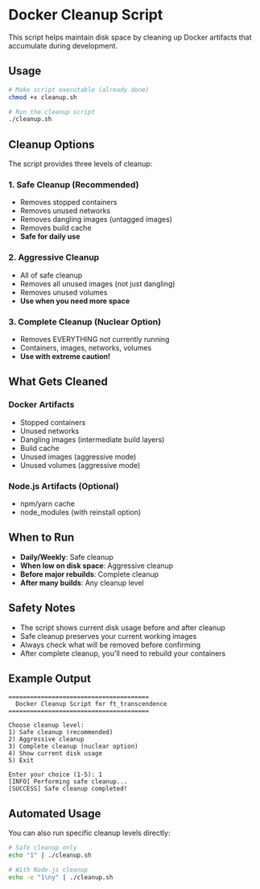 # Docker Cleanup Script

This script helps maintain disk space by cleaning up Docker artifacts that accumulate during development.

## Usage

```bash
# Make script executable (already done)
chmod +x cleanup.sh

# Run the cleanup script
./cleanup.sh
```

## Cleanup Options

The script provides three levels of cleanup:

### 1. Safe Cleanup (Recommended)
- Removes stopped containers
- Removes unused networks
- Removes dangling images (untagged images)
- Removes build cache
- **Safe for daily use**

### 2. Aggressive Cleanup
- All of safe cleanup
- Removes all unused images (not just dangling)
- Removes unused volumes
- **Use when you need more space**

### 3. Complete Cleanup (Nuclear Option)
- Removes EVERYTHING not currently running
- Containers, images, networks, volumes
- **Use with extreme caution!**

## What Gets Cleaned

### Docker Artifacts
- Stopped containers
- Unused networks
- Dangling images (intermediate build layers)
- Build cache
- Unused images (aggressive mode)
- Unused volumes (aggressive mode)

### Node.js Artifacts (Optional)
- npm/yarn cache
- node_modules (with reinstall option)

## When to Run

- **Daily/Weekly**: Safe cleanup
- **When low on disk space**: Aggressive cleanup
- **Before major rebuilds**: Complete cleanup
- **After many builds**: Any cleanup level

## Safety Notes

- The script shows current disk usage before and after cleanup
- Safe cleanup preserves your current working images
- Always check what will be removed before confirming
- After complete cleanup, you'll need to rebuild your containers

## Example Output

```
=======================================
  Docker Cleanup Script for ft_transcendence
=======================================

Choose cleanup level:
1) Safe cleanup (recommended)
2) Aggressive cleanup
3) Complete cleanup (nuclear option)
4) Show current disk usage
5) Exit

Enter your choice (1-5): 1
[INFO] Performing safe cleanup...
[SUCCESS] Safe cleanup completed!
```

## Automated Usage

You can also run specific cleanup levels directly:

```bash
# Safe cleanup only
echo "1" | ./cleanup.sh

# With Node.js cleanup
echo -e "1\ny" | ./cleanup.sh
```

